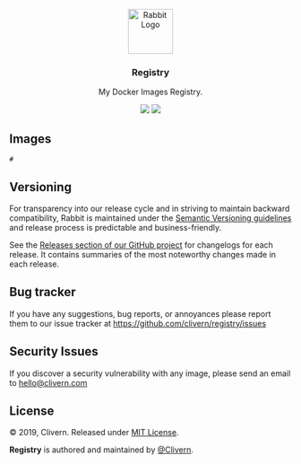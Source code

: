 <p align="center">
    <img alt="Rabbit Logo" src="https://cdn.worldvectorlogo.com/logos/docker-1.svg" height="80" />
    <h3 align="center">Registry</h3>
    <p align="center">My Docker Images Registry.</p>
    <p align="center">
        <a href="https://travis-ci.org/Clivern/Registry"><img src="https://travis-ci.org/Clivern/Registry.svg?branch=master"></a>
        <a href="https://github.com/Clivern/Rabbit/blob/master/LICENSE"><img src="https://img.shields.io/badge/LICENSE-MIT-orange.svg"></a>
    </p>
</p>

## Images

```
#
```

## Versioning

For transparency into our release cycle and in striving to maintain backward compatibility, Rabbit is maintained under the [Semantic Versioning guidelines](https://semver.org/) and release process is predictable and business-friendly.

See the [Releases section of our GitHub project](https://github.com/clivern/registry/releases) for changelogs for each release. It contains summaries of the most noteworthy changes made in each release.


## Bug tracker

If you have any suggestions, bug reports, or annoyances please report them to our issue tracker at https://github.com/clivern/registry/issues


## Security Issues

If you discover a security vulnerability with any image, please send an email to [hello@clivern.com](mailto:hello@clivern.com)


## License

© 2019, Clivern. Released under [MIT License](https://opensource.org/licenses/mit-license.php).

**Registry** is authored and maintained by [@Clivern](http://github.com/clivern).
